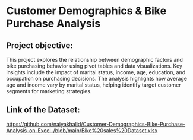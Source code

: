 # Customer Demographics & Bike Purchase Analysis

## Project objective: 
This project explores the relationship between demographic factors and bike purchasing behavior using pivot tables and data visualizations. Key insights include the impact of marital status, income, age, education, and occupation on purchasing decisions. The analysis highlights how average age and income vary by marital status, helping identify target customer segments for marketing strategies.

## Link of the Dataset: 
https://github.com/naiyakhalid/Customer-Demographics-Bike-Purchase-Analysis-on-Excel-/blob/main/Bike%20sales%20Dataset.xlsx
